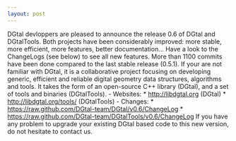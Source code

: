 ```yaml
---
layout: post
---
```

DGtal devloppers are pleased to announce the release 0.6 of DGtal and DGtalTools. Both projects have been considerably improved: more stable, more efficient, more features, better documentation... Have a look to the ChangeLogs (see below) to see all new features. More than 1100 commits have been done compared to the last stable release (0.5.1). If your are not familiar with DGtal, it is a collaborative project focusing on developing generic, efficient and reliable digital geometry data structures, algorithms and tools. It takes the form of an open-source C++ library (DGtal), and a set of tools and binaries (DGtalTools). - Websites: * http://libdgtal.org (DGtal) * http://libdgtal.org/tools/ (DGtalTools) - Changes: * https://raw.github.com/DGtal-team/DGtal/v0.6/ChangeLog * https://raw.github.com/DGtal-team/DGtalTools/v0.6/ChangeLog If you have any problem to upgrade your existing DGtal based code to this new version, do not hesitate to contact us.
